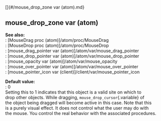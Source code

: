 []{#/mouse_drop_zone var (atom).md}    
## mouse_drop_zone var (atom)    
**See also:**    
:   [MouseDrag proc (atom)]/atom/proc/MouseDrag    
:   [MouseDrop proc (atom)]/atom/proc/MouseDrop    
:   [mouse_drag_pointer var (atom)]/atom/var/mouse_drag_pointer    
:   [mouse_drop_pointer var (atom)]/atom/var/mouse_drop_pointer    
:   [mouse_opacity var (atom)]/atom/var/mouse_opacity    
:   [mouse_over_pointer var (atom)]/atom/var/mouse_over_pointer    
:   [mouse_pointer_icon var (client)]/client/var/mouse_pointer_icon    
<!-- -->    
**Default value:**    
:   0    
Setting this to 1 indicates that this object is a valid site on which to    
drop other objects. While dragging, `mouse_drop_cursor`{.variable} of    
the object being dragged will become active in this case. Note that this    
is a purely visual effect. It does not control what the user may do with    
the mouse. You control the real behavior with the associated procedures.  